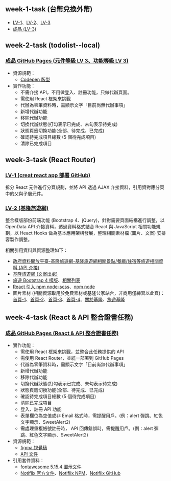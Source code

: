 ## week-1-task (台幣兌換外幣)

- [LV-1](https://gmwu185.github.io/react-preliminary-tasks/exchange-currency/LV-1.html)、[LV-2](https://gmwu185.github.io/react-preliminary-tasks/exchange-currency/LV-2.html)、[LV-3](https://gmwu185.github.io/react-preliminary-tasks/exchange-currency/LV-3.html)
- [成品 (LV-3)](https://gmwu185.github.io/react-preliminary-tasks/exchange-currency/LV-3.html)

## week-2-task (todolist--local)

### [成品 GitHub Pages (元件等級 LV 3、功能等級 LV 3)](https://gmwu185.github.io/react-preliminary-tasks/todolist--local)
- 資源規範：
  - [Codepen 版型](https://codepen.io/liao/pen/MWVBGxq?editors=1010)
- 實作功能：
  - 不需介接 API，不用做登入、註冊功能，只做代辦頁面。
  - 需使用 React 框架來挑戰
  - 代辦為零筆資料時，需顯示文字「目前尚無代辦事項」
  - 新增代辦功能
  - 移除代辦功能
  - 切換代辦狀態(打勾表示已完成、未勾表示待完成)
  - 狀態頁籤切換功能(全部、待完成、已完成)
  - 確認待完成項目總數 (5 個待完成項目)
  - 清除已完成項目


## week-3-task (React Router)
### [LV-1 (creat react app 部署 GitHub)](https://gmwu185.github.io/react-preliminary-tasks/react-router-test/build/#/)
拆分 React 元件進行分頁規劃，並將 API 透過 AJAX 介接資料，引用資對應分頁中的父與子層元件。

### [LV-2 (基隆旅遊網)](https://gmwu185.github.io/react-preliminary-tasks/react-keelung-travel/build/#/)
整合樣版部份前端功能 (Bootstrap 4、jQuery)，針對需要頁面結構進行調整，以 OpenData API 介接資料，透過資料格式結合 React 與 JavaScript 相關功能規劃，以 Heact Hooks 做為基本應用架構發展，整理相關素材檔 (圖片、文案) 安排客製作調整。

相關引用資料與資源整理如下：
- [政府資料開放平臺-基隆旅遊網-基隆旅遊網相關景點/餐廳/住宿等旅遊相關資料 (API 介接)](https://data.gov.tw/dataset/129333)
- [基隆旅遊網 (文案出處)](https://tour.klcg.gov.tw/zh-hant/)
- [旅遊 Bootstrap 4 樣版](https://themewagon.com/themes/free-modern-bootstrap-4-html5-travel-website-template-pacific/)、[相關列表](https://themewagon.com/theme-tag/travel-tourism/?swoof=1&pa_price=free&really_curr_tax=495-product_tag)
- [React 引入 npm node-scss](https://www.youtube.com/watch?v=Q-0P6jnGtvY)、[npm node](https://www.npmjs.com/package/node-scss)
- 圖片素材 (相關資源取用於免費素材或基隆公家站台，非商用僅練習以此頁)：[首頁-1](https://unsplash.com/photos/R_BLOGXpsOg)、[首頁-2](https://unsplash.com/photos/2yL_4Cr1Mgo)、[首頁-3](https://unsplash.com/photos/QAkqxrH6mvc)、[首頁-4](https://unsplash.com/photos/eup1RDk1I5w)、[關於基隆](https://unsplash.com/photos/2grhu3s_VXU)、[旅遊基隆](https://greatkeelung.klcg.gov.tw/tw/Index)


## week-4-task (React & API 整合證書任務)

### [成品 GitHub Pages (React & API 整合證書任務)](https://gmwu185.github.io/react-preliminary-tasks/todolist-web-app/build/#/)
- 實作功能：
  - 需使用 React 框架來挑戰，並整合此任務提供的 API
  - 需使用 React Router，並統一部署到 GitHub Pages
  - 代辦為零筆資料時，需顯示文字「目前尚無代辦事項」
  - 新增代辦功能
  - 移除代辦功能
  - 切換代辦狀態(打勾表示已完成、未勾表示待完成)
  - 狀態頁籤切換功能(全部、待完成、已完成)
  - 確認待完成項目總數 (5 個待完成項目)
  - 清除已完成項目
  - 登入、註冊 API 功能
  - 表單欄位為空值或非 Email 格式時，需提醒用戶。(例：alert 彈跳、紅色文字顯示、SweetAlert2)
  - 需處理重複帳號註冊時， API 回傳錯誤時，需提醒用戶。(例：alert 彈跳、紅色文字顯示、SweetAlert2)
- 資源規範：
  - [figma 視覺稿](https://www.figma.com/file/pFivfS3rDX3N3u3dN9aIlx/TodoList?node-id=6%3A565)
  - [API 文件](https://todoo.5xcamp.us/api-docs/index.html)
- 引用套件資料：
  - [fontawesome 5.15.4 圖示文件](https://fontawesome.com/v5/search?o=r&m=free)
  - [Notiflix 官方文件](https://notiflix.github.io/)、[Notiflix NPM](https://www.npmjs.com/package/notiflix)、[Notiflix GitHub](https://github.com/notiflix/Notiflix)
